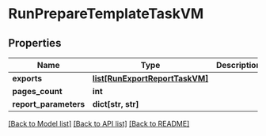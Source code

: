 # RunPrepareTemplateTaskVM


## Properties
Name | Type | Description | Notes
------------ | ------------- | ------------- | -------------
**exports** | [**list[RunExportReportTaskVM]**](RunExportReportTaskVM.md) |  | [optional] 
**pages_count** | **int** |  | [optional] 
**report_parameters** | **dict[str, str]** |  | [optional] 

[[Back to Model list]](../README.md#documentation-for-models) [[Back to API list]](../README.md#documentation-for-api-endpoints) [[Back to README]](../README.md)


